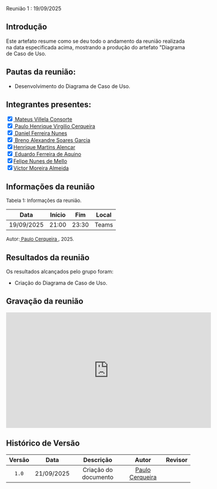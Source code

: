 Reunião 1 : 19/09/2025

## Introdução

Este artefato resume como se deu todo o andamento da reunião realizada na data especificada acima, mostrando a produção do artefato "Diagrama de Caso de Uso.


## Pautas da reunião:

- Desenvolvimento do Diagrama de Caso de Uso.


## Integrantes presentes:

<label><input type="checkbox" checked abled>[ Mateus Villela Consorte ](https://github.com/MVConsorte)</label><br>
<label><input type="checkbox" checked abled>[ Paulo Henrique Virgilio Cerqueira ](https://github.com/paulocerqr)</label><br>
<label><input type="checkbox" checked abled>[ Daniel Ferreira Nunes ](https://github.com/Mach1r0)</label><br>
<label><input type="checkbox" checked abled>[ Breno Alexandre Soares Garcia ](https://github.com/brenoalexandre0)</label><br>
<label><input type="checkbox" checked abled>[Henrique Martins Alencar](https://github.com/henryqma)</label><br>
<label><input type="checkbox" checked abled>[ Eduardo Ferreira de Aquino ](https://github.com/fxred)</label><br>
<label><input type="checkbox" checked abled>[Felipe Nunes de Mello](https://github.com/FelipeNunesdM)</label><br>
<label><input type="checkbox" checked abled>[Víctor Moreira Almeida](https://github.com/aqela-batata-alt)</label><br>

## Informações da reunião

<font size="2" >

<p > Tabela 1: Informações da reunião. </p>

</font>

| Data | Início | Fim | Local |
|:-:|:-:|:-:|:-:|
| 19/09/2025  | 21:00 | 23:30  | Teams |

<font size="2" >

<p>Autor:<a href= "https://github.com/paulocerq"> Paulo Cerqueira </a>, 2025.</p>

</font>

## Resultados da reunião

Os resultados alcançados pelo grupo foram:

 - Criação do Diagrama de Caso de Uso.


## Gravação da reunião

<iframe width="560" height="315" src="https://www.youtube.com/embed/bR6lU9RFBvc" title="YouTube video player" frameborder="0" allow="accelerometer; autoplay; clipboard-write; encrypted-media; gyroscope; picture-in-picture; web-share" referrerpolicy="strict-origin-when-cross-origin" allowfullscreen></iframe>

## Histórico de Versão

| Versão | Data | Descrição | Autor | Revisor
|:-:|:-:|:-:|:-:|:-:|
|`1.0`| 21/09/2025 | Criação do documento| [Paulo Cerqueira](https://github.com/paulocerqr)| []() |